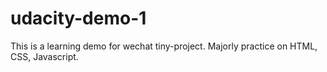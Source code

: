 # udacity-demo-1

This is a learning demo for wechat tiny-project.
Majorly practice on HTML, CSS, Javascript.
